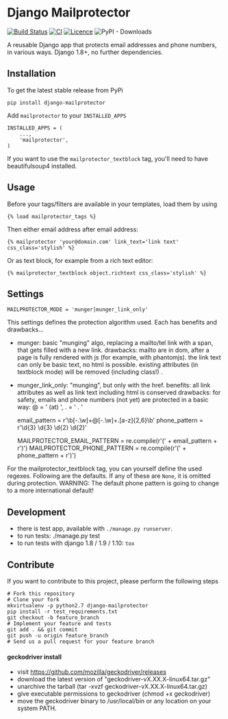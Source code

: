 # Django Mailprotector

[![Build Status](https://travis-ci.org/bnzk/django-mailprotector.svg?style=flat-square "Build Status")](https://travis-ci.org/bnzk/django-mailprotector/)
[![CI](https://github.com/bnzk/django-mailprotector/actions/workflows/ci.yml/badge.svg)](https://github.com/bnzk/django-mailprotector/actions/workflows/ci.yml)
[![Licence](https://img.shields.io/pypi/l/django-mailprotector.svg?style=flat-square "Licence")](https://pypi.python.org/pypi/django-mailprotector/)
![PyPI - Downloads](https://img.shields.io/pypi/dm/djangocms-misc?style=flat-square)

A reusable Django app that protects email addresses and phone numbers, in various ways. Django 1.8+, no further dependencies.


## Installation

To get the latest stable release from PyPi

    pip install django-mailprotector

Add `mailprotector` to your `INSTALLED_APPS`

    INSTALLED_APPS = (
        ...,
        'mailprotector',
    )
    
If you want to use the `mailprotector_textblock` tag, you'll need to have beautifulsoup4 installed.


## Usage

Before your tags/filters are available in your templates, load them by using

	{% load mailprotector_tags %}

Then either email address after email address:

	{% mailprotector 'your@domain.com' link_text='link text' css_class='stylish' %}

Or as text block, for example from a rich text editor:

	{% mailprotector_textblock object.richtext css_class='stylish' %}


## Settings

    MAILPROTECTOR_MODE = 'munger|munger_link_only'

This settings defines the protection algorithm used. Each has benefits and drawbacks...

- munger: basic "munging" algo, replacing a mailto/tel link with a span, that gets filled with a new link. 
    drawbacks: mailto are in dom, after a page is fully rendered with js (for example, with phantomjs). the link
    text can only be basic text, no html is possible. existing attributes (in textblock mode) will be removed (including class!) .
- munger_link_only: "munging", but only with the href. 
    benefits: all link attributes as well as link text including html is conserved
    drawbacks: for safety, emails and phone numbers (not yet) are protected in a basic way: @ = ' (at) ', . = ' . '
 
 
    email_pattern = r'\b[-.\w]+@[-.\w]+\.[a-z]{2,6}\b'
    phone_pattern = r'\d{3} \d{3} \d{2} \d{2}'

    MAILPROTECTOR_EMAIL_PATTERN = re.compile(r'(' + email_pattern + r')')
    MAILPROTECTOR_PHONE_PATTERN = re.compile(r'(' + phone_pattern + r')')
 
For the mailprotector_textblock tag, you can yourself define the used regexes. Following are the
defaults. If any of these are `None`, it is omitted during protection. 
WARNING: The default phone pattern is going to change to a more
international default!


## Development

- there is test app, available with `./manage.py runserver`.
- to run tests: ./manage.py test
- to run tests with django 1.8 / 1.9 / 1.10: `tox`


## Contribute

If you want to contribute to this project, please perform the following steps

    # Fork this repository
    # Clone your fork
    mkvirtualenv -p python2.7 django-mailprotector
    pip install -r test_requirements.txt
    git checkout -b feature_branch
    # Implement your feature and tests
    git add . && git commit
    git push -u origin feature_branch
    # Send us a pull request for your feature branch

#### geckodriver install

- visit https://github.com/mozilla/geckodriver/releases
- download the latest version of "geckodriver-vX.XX.X-linux64.tar.gz"
- unarchive the tarball (tar -xvzf geckodriver-vX.XX.X-linux64.tar.gz)
- give executable permissions to geckodriver (chmod +x geckodriver)
- move the geckodriver binary to /usr/local/bin or any location on your system PATH.
